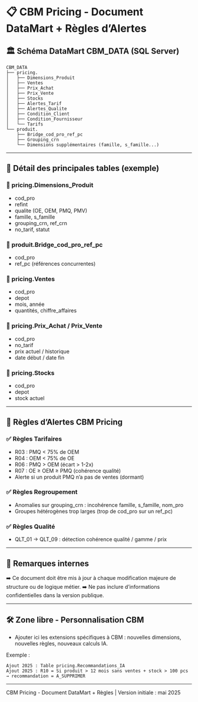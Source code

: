 # 📋 CBM Pricing - Document DataMart + Règles d’Alertes

## 🏛️ Schéma DataMart CBM\_DATA (SQL Server)

```plaintext
CBM_DATA
├── pricing.
│   ├── Dimensions_Produit
│   ├── Ventes
│   ├── Prix_Achat
│   ├── Prix_Vente
│   ├── Stocks
│   ├── Alertes_Tarif
│   ├── Alertes_Qualite
│   ├── Condition_Client
│   ├── Condition_Fournisseur
│   └── Tarifs
└── produit.
    ├── Bridge_cod_pro_ref_pc
    ├── Grouping_crn
    └── Dimensions supplémentaires (famille, s_famille...)
```

---

## 🎯 Détail des principales tables (exemple)

### 📄 pricing.Dimensions\_Produit

* cod\_pro
* refint
* qualite (OE, OEM, PMQ, PMV)
* famille, s\_famille
* grouping\_crn, ref\_crn
* no\_tarif, statut

### 📄 produit.Bridge\_cod\_pro\_ref\_pc

* cod\_pro
* ref\_pc (références concurrentes)

### 📄 pricing.Ventes

* cod\_pro
* depot
* mois, année
* quantités, chiffre\_affaires

### 📄 pricing.Prix\_Achat / Prix\_Vente

* cod\_pro
* no\_tarif
* prix actuel / historique
* date début / date fin

### 📄 pricing.Stocks

* cod\_pro
* depot
* stock actuel

---

## 🚦 Règles d’Alertes CBM Pricing

### ✅ Règles Tarifaires

* R03 : PMQ < 75% de OEM
* R04 : OEM < 75% de OE
* R06 : PMQ > OEM (écart > 1-2x)
* R07 : OE ≥ OEM ≥ PMQ (cohérence qualité)
* Alerte si un produit PMQ n’a pas de ventes (dormant)

### ✅ Règles Regroupement

* Anomalies sur grouping\_crn : incohérence famille, s\_famille, nom\_pro
* Groupes hétérogènes trop larges (trop de cod\_pro sur un ref\_pc)

### ✅ Règles Qualité

* QLT\_01 → QLT\_09 : détection cohérence qualité / gamme / prix

---

## 📝 Remarques internes

➡️ Ce document doit être mis à jour à chaque modification majeure de structure ou de logique métier.
➡️ Ne pas inclure d’informations confidentielles dans la version publique.

---

## 🛠️ Zone libre - Personnalisation CBM

* Ajouter ici les extensions spécifiques à CBM : nouvelles dimensions, nouvelles règles, nouveaux calculs IA.

Exemple :

```plaintext
Ajout 2025 : Table pricing.Recommandations_IA
Ajout 2025 : R10 = Si produit > 12 mois sans ventes + stock > 100 pcs → recommandation = A_SUPPRIMER
```

---

CBM Pricing - Document DataMart + Règles | Version initiale : mai 2025
